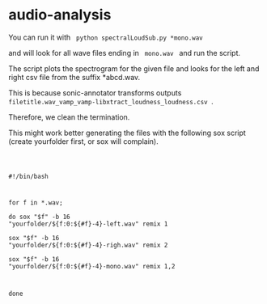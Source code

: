 # audio-analysis

You can run it with <code> python spectralLoudSub.py *mono.wav </code>

and will look for all wave files ending in <code> mono.wav </code> and run the script.

The script plots the spectrogram for the given file and looks for the left and right csv file from the suffix *abcd.wav.

This is because sonic-annotator transforms outputs <code> filetitle.wav_vamp_vamp-libxtract_loudness_loudness.csv </code>.

Therefore, we clean the termination.

This might work better generating the files with the following sox script (create yourfolder first, or sox will complain).

<code> 

#!/bin/bash
  
for f in *.wav;  
do 
  sox "$f" -b 16 "yourfolder/${f:0:${#f}-4}-left.wav" remix 1  
  sox "$f" -b 16 "yourfolder/${f:0:${#f}-4}-righ.wav" remix 2  
  sox "$f" -b 16 "yourfolder/${f:0:${#f}-4}-mono.wav" remix 1,2  
  
done  
</code>
